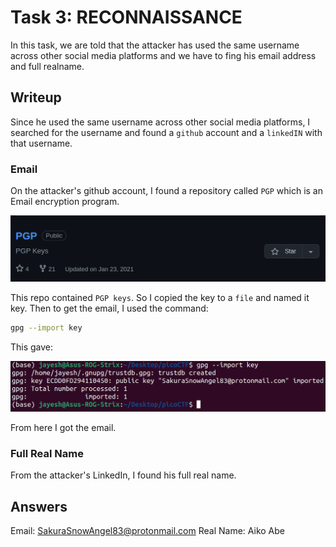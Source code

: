 # Task 3: RECONNAISSANCE
In this task, we are told that the attacker has used the same username across other social media platforms and we have to fing his email address and full realname.

## Writeup
Since he used the same username across other social media platforms, I searched for the username and found a `github` account and a `linkedIN` with that username.

### Email
On the attacker's github account, I found a repository called `PGP` which is an Email encryption program.

![email](Images/email.png)

This repo contained `PGP keys`. So I copied the key to a `file` and named it key. Then to get the email, I used the command:
```bash
gpg --import key
```
This gave:

![email2](Images/email2.png)

From here I got the email.

### Full Real Name
From the attacker's LinkedIn, I found his full real name.

## Answers
Email: SakuraSnowAngel83@protonmail.com
Real Name: Aiko Abe

